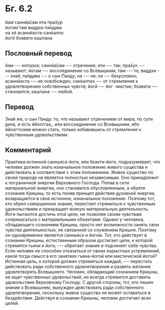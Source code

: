 # Бг. 6.2
йам̇ саннйа̄сам ити пра̄хур<br/>
йогам̇ там̇ виддхи па̄н̣д̣ава<br/>
на хй асаннйаста-сан̇калпо<br/>
йогӣ бхавати каш́чана
## Пословный перевод

йам --- которое; саннйа̄сам --- отречение; ити --- так; пра̄хух̣ ---
называют; йогам --- воссоединение со Всевышним; там --- то; виддхи ---
знай; па̄н̣д̣ава --- о сын Панду; на --- не; хи --- безусловно; асаннйаста
--- не освобожден; сан̇калпах̣ --- от стремления к удовлетворению
собственных чувств; йогӣ --- йог -мистик; бхавати --- становится;
каш́чана --- любой.

## Перевод

Знай же, о сын Панду: то, что называют отречением от мира, по сути дела,
и есть ййооггаа,, или воссоединение со Всевышним, ибо ййооггоомм можно
стать, только избавившись от стремления к чувственным удовольствиям.

## Комментарий

Практика истинной санньяса-йоги, или бхакти-йоги, подразумевает, что
человек должен знать изначальное положение живого существа и действовать
в соответствии с этим положением. Живое существо по своей природе не
является полностью независимым. Оно принадлежит к пограничной энергии
Верховного Господа. Попав в сети материальной энергии, оно становится
обусловленным, а обретя сознание Кришны, то есть поняв принцип действия
духовной энергии, возвращается в свое истинное, изначальное положение.
Поэтому тот, кто обрел совершенное знание, перестает стремиться к
чувственным удовольствиям и прекращает всякую материальную деятельность.
Йоги пытаются достичь этой цели, не позволяя своим чувствам
соприкасаться с материальными объектами. Однако у человека, обладающего
сознанием Кришны, просто нет возможности занять свои чувства
деятельностью, не связанной со служением Кришне. Поэтому он одновременно
является санньяси и йогом. Тот, кто действует в сознании Кришны,
естественным образом достигает цели, к которой стремятся гьяни и йоги,
--- обретает знание и подчиняет себе чувства. Если человек не способен
отказаться от своих корыстных устремлений, какой тогда смысл в его
занятиях гьяна-йогой или мистической йогой? Истинная цель, к которой
должен стремиться каждый, --- перестать действовать ради собственного
удовлетворения и развить желание удовлетворять Всевышнего. Человек,
обладающий сознанием Кришны, не ищет чувственных удовольствий, но всегда
стремится доставить удовольствие Верховному Господу. С другой стороны,
тот, кто лишен знания о Всевышнем, вынужден действовать ради
собственного удовлетворения, поскольку живое существо не может
оставаться в бездействии. Действуя в сознании Кришны, человек достигает
всех целей.
